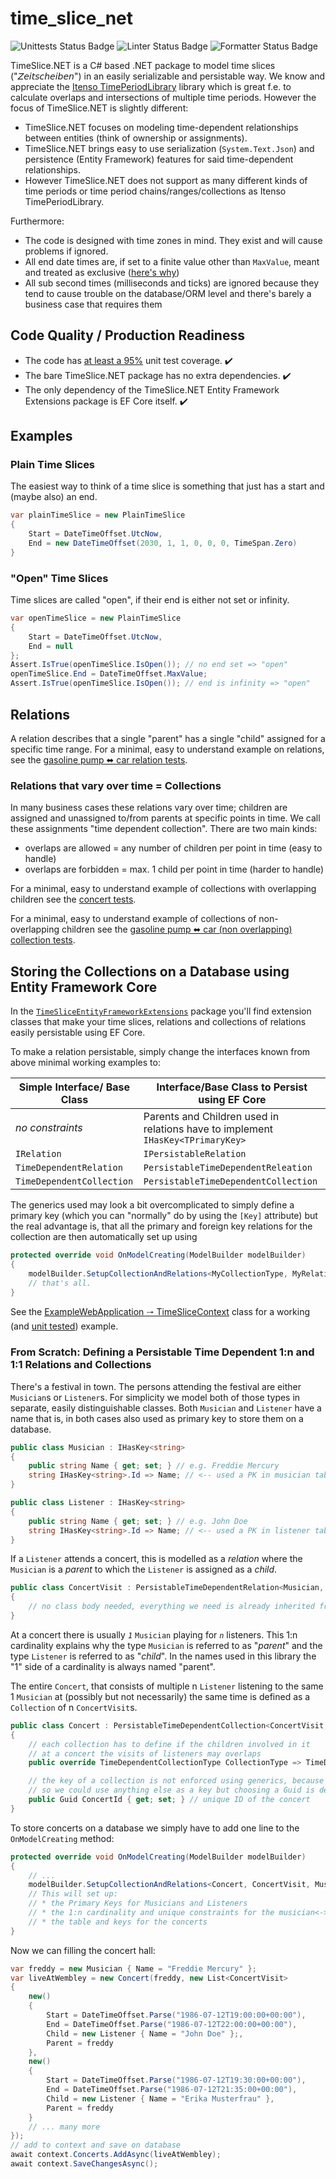 # time_slice_net

![Unittests Status Badge](https://github.com/Hochfrequenz/time_slice_net/workflows/Unittests%20and%20Coverage/badge.svg)
![Linter Status Badge](https://github.com/Hochfrequenz/time_slice_net/workflows/ReSharper/badge.svg)
![Formatter Status Badge](https://github.com/Hochfrequenz/time_slice_net/workflows/dotnet-format/badge.svg)

TimeSlice.NET is a C# based .NET package to model time slices ("𝘡𝘦𝘪𝘵𝘴𝘤𝘩𝘦𝘪𝘣𝘦𝘯") in an easily serializable and persistable way.
We know and appreciate the [Itenso TimePeriodLibrary](https://github.com/Giannoudis/TimePeriodLibrary) library which is great f.e. to calculate overlaps and intersections of multiple time periods.
However the focus of TimeSlice.NET is slightly different:

- TimeSlice.NET focuses on modeling time-dependent relationships between entities (think of ownership or assignments).
- TimeSlice.NET brings easy to use serialization (`System.Text.Json`) and persistence (Entity Framework) features for said time-dependent relationships.
- However TimeSlice.NET does not support as many different kinds of time periods or time period chains/ranges/collections as Itenso TimePeriodLibrary.

Furthermore:

- The code is designed with time zones in mind. They exist and will cause problems if ignored.
- All end date times are, if set to a finite value other than `MaxValue`, meant and treated as exclusive ([here's why](https://hf-kklein.github.io/exclusive_end_dates.github.io/))
- All sub second times (milliseconds and ticks) are ignored because they tend to cause trouble on the database/ORM level and there's barely a business case that requires them

## Code Quality / Production Readiness

- The code has [at least a 95%](https://github.com/Hochfrequenz/time_slice_net/blob/main/.github/workflows/unittests_and_coverage.yml#L34) unit test coverage. ✔️
- The bare TimeSlice.NET package has no extra dependencies. ✔️
- The only dependency of the TimeSlice.NET Entity Framework Extensions package is EF Core itself. ✔️

## Examples

### Plain Time Slices

The easiest way to think of a time slice is something that just has a start and (maybe also) an end.

```c#
var plainTimeSlice = new PlainTimeSlice
{
    Start = DateTimeOffset.UtcNow,
    End = new DateTimeOffset(2030, 1, 1, 0, 0, 0, TimeSpan.Zero)
}
```

### "Open" Time Slices

Time slices are called "open", if their end is either not set or infinity.

```c#
var openTimeSlice = new PlainTimeSlice
{
    Start = DateTimeOffset.UtcNow,
    End = null
};
Assert.IsTrue(openTimeSlice.IsOpen()); // no end set => "open"
openTimeSlice.End = DateTimeOffset.MaxValue;
Assert.IsTrue(openTimeSlice.IsOpen()); // end is infinity => "open"
```

## Relations

A relation describes that a single "parent" has a single "child" assigned for a specific time range.
For a minimal, easy to understand example on relations, see the [gasoline pump ⬌ car relation tests](TimeSliceNet/TimeSliceTests/GasolinePumpCarRelationExampleTests.cs).

### Relations that vary over time = Collections

In many business cases these relations vary over time; children are assigned and unassigned to/from parents at specific points in time.
We call these assignments "time dependent collection".
There are two main kinds:

- overlaps are allowed = any number of children per point in time (easy to handle)
- overlaps are forbidden = max. 1 child per point in time (harder to handle)

For a minimal, easy to understand example of collections with overlapping children see the [concert tests](TimeSliceNet/TimeSliceTests/ConcertOverlappingExampleTests.cs).

For a minimal, easy to understand example of collections of non-overlapping children see the [gasoline pump ⬌ car (non overlapping) collection tests](TimeSliceNet/TimeSliceTests/GasolinePumpCarNonOverlappingExampleTests.cs).

## Storing the Collections on a Database using Entity Framework Core

In the [`TimeSliceEntityFrameworkExtensions`](TimeSliceNet/TimeSliceEntityFrameWorkExtensions) package you'll find extension classes that make your time slices, relations and collections of relations easily persistable using EF Core.

To make a relation persistable, simply change the interfaces known from above minimal working examples to:

| Simple Interface/ Base Class | Interface/Base Class to Persist using EF Core                                   |
| ---------------------------- | ------------------------------------------------------------------------------- |
| _no constraints_             | Parents and Children used in relations have to implement `IHasKey<TPrimaryKey>` |
| `IRelation`                  | `IPersistableRelation`                                                          |
| `TimeDependentRelation`      | `PersistableTimeDependentReleation`                                             |
| `TimeDependentCollection`    | `PersistableTimeDependentCollection`                                            |

The generics used may look a bit overcomplicated to simply define a primary key (which you can "normally" do by using the `[Key]` attribute) but the real advantage is, that all the primary and foreign key relations for the collection are then automatically set up using

```c#
protected override void OnModelCreating(ModelBuilder modelBuilder)
{
    modelBuilder.SetupCollectionAndRelations<MyCollectionType, MyRelationType, MyParent, MyParentsKey, MyChild, MyChildsKey>(collection=>collection.YourKey);
    // that's all.
}
```

See the [ExampleWebApplication 🠒 TimeSliceContext](TimeSliceNet/ExampleWebApplication/TimeSliceContext.cs) class for a working (and [unit tested](TimeSliceNet/TimeSliceTests/EntityFrameworkExtensionTests)) example.

### From Scratch: Defining a Persistable Time Dependent 1:n and 1:1 Relations and Collections

There's a festival in town.
The persons attending the festival are either `Musician`s or `Listener`s.
For simplicity we model both of those types in separate, easily distinguishable classes.
Both `Musician` and `Listener` have a name that is, in both cases also used as primary key to store them on a database.

```c#
public class Musician : IHasKey<string>
{
    public string Name { get; set; } // e.g. Freddie Mercury
    string IHasKey<string>.Id => Name; // <-- used a PK in musician table
}

public class Listener : IHasKey<string>
{
    public string Name { get; set; } // e.g. John Doe
    string IHasKey<string>.Id => Name; // <-- used a PK in listener table
}
```

If a `Listener` attends a concert, this is modelled as a _relation_ where the `Musician` is a _parent_ to which the `Listener` is assigned as a _child_.

```c#
public class ConcertVisit : PersistableTimeDependentRelation<Musician, string, Listener, string>
{
    // no class body needed, everything we need is already inherited from the base class
}
```

At a concert there is usually _`1`_ `Musician` playing for _`n`_ listeners.
This 1:n cardinality explains why the type `Musician` is referred to as "_parent_" and the type `Listener` is referred to as "_child_".
In the names used in this library the "1" side of a cardinality is always named "parent".

The entire `Concert`, that consists of multiple n `Listener` listening to the same 1 `Musician` at (possibly but not necessarily) the same time is defined as a `Collection` of n `ConcertVisit`s.

```c#
public class Concert : PersistableTimeDependentCollection<ConcertVisit, Musician, string, Listener, string>
{
    // each collection has to define if the children involved in it
    // at a concert the visits of listeners may overlaps
    public override TimeDependentCollectionType CollectionType => TimeDependentCollectionType.AllowOverlaps;

    // the key of a collection is not enforced using generics, because it's not necessary.
    // so we could use anything else as a key but choosing a Guid is definitly not a bad idea at all.
    public Guid ConcertId { get; set; } // unique ID of the concert
}
```

To store concerts on a database we simply have to add one line to the `OnModelCreating` method:

```c#
protected override void OnModelCreating(ModelBuilder modelBuilder)
{
    // ...
    modelBuilder.SetupCollectionAndRelations<Concert, ConcertVisit, Musician, string, Listener, string>(concert=>concert.ConcertId);
    // This will set up:
    // * the Primary Keys for Musicians and Listeners
    // * the 1:n cardinality and unique constraints for the musician<->listener relation
    // * the table and keys for the concerts
}
```

Now we can filling the concert hall:

```c#
var freddy = new Musician { Name = "Freddie Mercury" };
var liveAtWembley = new Concert(freddy, new List<ConcertVisit>
{
    new()
    {
        Start = DateTimeOffset.Parse("1986-07-12T19:00:00+00:00"),
        End = DateTimeOffset.Parse("1986-07-12T22:00:00+00:00"),
        Child = new Listener { Name = "John Doe" };,
        Parent = freddy
    },
    new()
    {
        Start = DateTimeOffset.Parse("1986-07-12T19:30:00+00:00"),
        End = DateTimeOffset.Parse("1986-07-12T21:35:00+00:00"),
        Child = new Listener { Name = "Erika Musterfrau" },
        Parent = freddy
    }
    // ... many more
});
// add to context and save on database
await context.Concerts.AddAsync(liveAtWembley);
await context.SaveChangesAsync();
```
